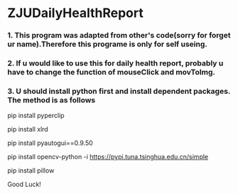 # ZJUDailyHealthReport
### 1. This program was adapted from other's code(sorry for forget ur name).Therefore this programe is only for self useing.
### 2. If u would like to use this for daily health report, probably u have to change the function of mouseClick and movToImg.
### 3. U should install python first and install dependent packages. The method is as follows
pip install pyperclip 

pip install xlrd 

pip install pyautogui==0.9.50 

pip install opencv-python -i https://pypi.tuna.tsinghua.edu.cn/simple 

pip install pillow 

Good Luck!

